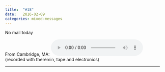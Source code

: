 ```yaml
---
title:  "#18"
date:   2016-02-09
categories: mixed-messages
---
```

No mail today

From Cambridge, MA:
<audio controls="controls">
	<a href="/assets/mm/2-9-16.mp3">2-9-16.mp3</a>
	<source src="/assets/mm/2-9-16.mp3" type="audio/wav">
</audio>
(recorded with theremin, tape and electronics)

***